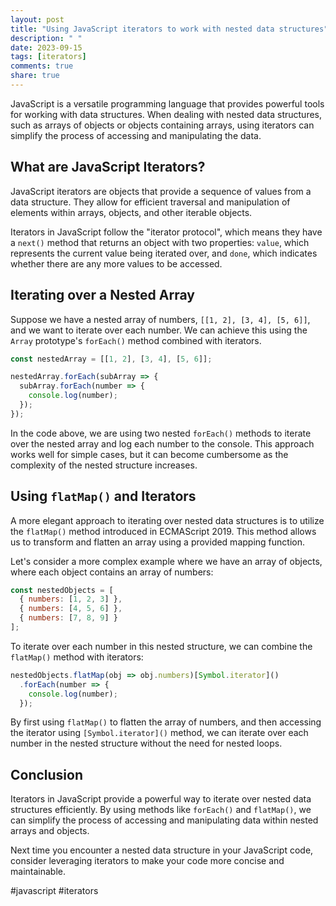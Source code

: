```yaml
---
layout: post
title: "Using JavaScript iterators to work with nested data structures"
description: " "
date: 2023-09-15
tags: [iterators]
comments: true
share: true
---
```


JavaScript is a versatile programming language that provides powerful tools for working with data structures. When dealing with nested data structures, such as arrays of objects or objects containing arrays, using iterators can simplify the process of accessing and manipulating the data.

## What are JavaScript Iterators?

JavaScript iterators are objects that provide a sequence of values from a data structure. They allow for efficient traversal and manipulation of elements within arrays, objects, and other iterable objects.

Iterators in JavaScript follow the "iterator protocol", which means they have a `next()` method that returns an object with two properties: `value`, which represents the current value being iterated over, and `done`, which indicates whether there are any more values to be accessed.

## Iterating over a Nested Array

Suppose we have a nested array of numbers, `[[1, 2], [3, 4], [5, 6]]`, and we want to iterate over each number. We can achieve this using the `Array` prototype's `forEach()` method combined with iterators.

```javascript
const nestedArray = [[1, 2], [3, 4], [5, 6]];

nestedArray.forEach(subArray => {
  subArray.forEach(number => {
    console.log(number);
  });
});
```

In the code above, we are using two nested `forEach()` methods to iterate over the nested array and log each number to the console. This approach works well for simple cases, but it can become cumbersome as the complexity of the nested structure increases.

## Using `flatMap()` and Iterators

A more elegant approach to iterating over nested data structures is to utilize the `flatMap()` method introduced in ECMAScript 2019. This method allows us to transform and flatten an array using a provided mapping function.

Let's consider a more complex example where we have an array of objects, where each object contains an array of numbers:

```javascript
const nestedObjects = [
  { numbers: [1, 2, 3] },
  { numbers: [4, 5, 6] },
  { numbers: [7, 8, 9] }
];
```

To iterate over each number in this nested structure, we can combine the `flatMap()` method with iterators:

```javascript
nestedObjects.flatMap(obj => obj.numbers)[Symbol.iterator]()
  .forEach(number => {
    console.log(number);
  });
```

By first using `flatMap()` to flatten the array of numbers, and then accessing the iterator using `[Symbol.iterator]()` method, we can iterate over each number in the nested structure without the need for nested loops.

## Conclusion

Iterators in JavaScript provide a powerful way to iterate over nested data structures efficiently. By using methods like `forEach()` and `flatMap()`, we can simplify the process of accessing and manipulating data within nested arrays and objects.

Next time you encounter a nested data structure in your JavaScript code, consider leveraging iterators to make your code more concise and maintainable.

#javascript #iterators